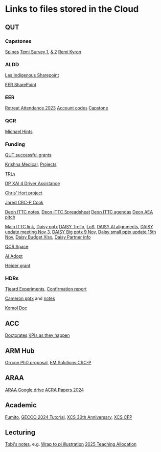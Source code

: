 # Links to files stored in the Cloud

## QUT
### Capstones
[Spines](https://connectqutedu-my.sharepoint.com/personal/browncp_qut_edu_au/_layouts/15/onedrive.aspx?e=5%3A4f95fedaeb8645ec88e7453b556f011e&sharingv2=true&fromShare=true&at=9&CT=1710542863623&OR=OWA%2DNT%2DMail&CID=3be58cf6%2D7bf9%2D663c%2D2e0f%2D11f6dedf82b2&id=%2Fpersonal%2Fbrowncp%5Fqut%5Fedu%5Fau%2FDocuments%2FFinal%5FYear%5FProjects%2F2024%2D1%2FSurgical%5FRobotics&FolderCTID=0x0120000FA198C38CF09D4095AAB1B7DF6DAC1E&view=0)
[Temi Survey 1](https://docs.google.com/forms/d/10apzzP6xkl_On9Coz60rvjTesoEMYlIj6r1sl87cRPU/edit?ts=672a162c&pli=1), [& 2](https://docs.google.com/forms/d/1BtMDVOEqxBPo_y9VpSgOCVM3_PzhUYcRYlJDo4b-Xt8/edit?ts=672a1641)
[Remi Kyron](https://onedrive.live.com/?authkey=%21APemRfNdjDJXLh8&id=937DFB31D2E35B7A%21355964&cid=937DFB31D2E35B7A)


### ALDD
[Les Indigenous Sharepoint](https://connectqutedu-my.sharepoint.com/personal/dawes_qut_edu_au/_layouts/15/onedrive.aspx?id=%2Fpersonal%2Fdawes%5Fqut%5Fedu%5Fau%2FDocuments%2FAssistDean%2D%20Indigenous%2FALDD%20Shared%20Folder&ct=1706670674955&or=OWA%2DNT&cid=260cf221%2D54dc%2D1559%2Dbcf1%2Dc260cb5ca7c4&fromShare=true&ga=1)

[EER SharePoint](https://connectqutedu.sharepoint.com/teams/FOE_GE_SchoolofElectricalEngineeringandRobotics)

### EER
[Retreat Attendance 2023](https://connectqutedu-my.sharepoint.com/:x:/r/personal/brownew_qut_edu_au/_layouts/15/Doc.aspx?sourcedoc=%7B2C81AE97-9EA9-48EB-A510-38E3BF425B6D%7D&file=RSVP%27s%20as%20of%202%20November.xlsx&action=default&mobileredirect=true)
[Account codes](https://qutvirtual4.qut.edu.au/group/staff/finance/accounting/chart-of-accounts/account/expenses/non-salary-expenses)
[Capstone](https://docs.google.com/spreadsheets/d/1NzxVJvARhN1jfi7ijKiGNwbsaXQCuPs8H-Yp_zNLezY/edit#gid=0)

### QCR
[Michael Hints](https://connectqutedu.sharepoint.com/:w:/r/teams/msteams_751e6e/_layouts/15/Doc.aspx?sourcedoc=%7BCD6628F0-D612-4ECC-A5A6-1153A22C9134%7D&file=Lifestyle%20Crafting.docx&fromShare=true&action=default&mobileredirect=true)

### Funding
[QUT successful grants](https://docs.google.com/spreadsheets/d/19r1Fhq6EGDBbS-KSgvlukmhpgrwjWY7fhAkf0s2AWLY/edit?gid=590813268#gid=590813268)

[Krishna Medical](https://connectqutedu-my.sharepoint.com/personal/digumart_qut_edu_au/_layouts/15/onedrive.aspx?e=5%3Af8444bec7fbb4ffd8127f458953fdf6a&sharingv2=true&fromShare=true&at=9&CT=1715041494921&OR=OWA%2DNT%2DMail&CID=05ce5b74%2D6069%2D0992%2D9fab%2D6788727b3cb6&id=%2Fpersonal%2Fdigumart%5Fqut%5Fedu%5Fau%2FDocuments%2FInstitutional%2FGrants%2FNHMRC%20Development%20Grants%202024%2FNHMRC%20Development%20Grant%202024%20Shared%20Folder&FolderCTID=0x0120004A12304F001CB64482E657012F07BDD4&view=0), [Projects](https://connectqutedu-my.sharepoint.com/:x:/g/personal/digumart_qut_edu_au/Eb8XBGWcT2xIhQ6BibbVgZkBw2Z8-wffBoFdwRUtJrzw9g?CID=cfcff012-3b92-9a84-a190-34ce1caddaef)

[TRLs](https://documentcloud.adobe.com/spodintegration/index.html?locale=en-us)

[DP XAI 4 Driver Assistance](https://docs.google.com/document/d/1LBEU1jmT9wZN1pj2dgyhqcb4p2ncPPep/edit#)

[Chris' Hort project](https://connectqutedu-my.sharepoint.com/:w:/r/personal/nugentms_qut_edu_au/_layouts/15/Doc.aspx?sourcedoc=%7BFDB7A3F9-12C9-4234-A37A-0153885872FD%7D&file=AS23001_%20MRT%20Theme%205_QUT%20led.docx&action=default&mobileredirect=true)

[Jared CRC-P Cook](https://connectqutedu-my.sharepoint.com/personal/donovan2_qut_edu_au/_layouts/15/onedrive.aspx?csf=1&web=1&e=eFchrq&CT=1693188536663&OR=OWA%2DNT&CID=bd3580ab%2Df962%2Da8a4%2Db435%2D5c0b49e67f7e&id=%2Fpersonal%2Fdonovan2%5Fqut%5Fedu%5Fau%2FDocuments%2F%5Fshared%2Dprojects%2F2023%2Daug%2Dcook%2Dmedical%2Dcrcp&FolderCTID=0x012000E6A27F3494BD9745911485B57B69E0D0&view=0)

[Deon ITTC notes](https://connectqutedu-my.sharepoint.com/:w:/g/personal/desaldan_qut_edu_au/Eeycq7HjoFRNqU03X25tLQMBS-SHCeydkUNb1n0b-lJP2A), 
[Deon ITTC Spreadsheat](https://connectqutedu-my.sharepoint.com/:x:/r/personal/desaldan_qut_edu_au/_layouts/15/doc2.aspx)
[Deon ITTC agendas](https://connectqutedu-my.sharepoint.com/:w:/g/personal/desaldan_qut_edu_au/Edaq4Ih_XINFmDhft0KbIssB-wiT910mCgs7LzIIu4ZJ5A)
[Deon AEA pitch]([https://connectqutedu-my.sharepoint.com/:w:/r/personal/desaldan_qut_edu_au/_layouts/15/doc2.aspx?sourcedoc=%7B859633ec-29f2-4f01-91d7-92ae43f91b62%7D&action=edit&wdPreviousSession=2996f866-fbe1-c4d4-c003-4bd847063aeb)

[Main ITTC link](https://connectqutedu.sharepoint.com/:x:/r/teams/DigitalTwinsforManufacturing/_layouts/15/doc2.aspx?sourcedoc=%7Bd8328882-9b28-4858-a11f-5c3c5e45679b%7D&action=edit&activeCell=%27Schedule%27!H3&wdinitialsession=421cee26-c17f-4cc0-bed6-72bb9ff609d9&wdrldsc=2&wdrldc=1&wdrldr=AccessTokenExpiredWarning%2CRefreshingExpiredAccessT&cid=455fe085-c3ce-43da-85c4-34145881d8d4), 
[Daisy pptx](https://connectqutedu-my.sharepoint.com/:p:/g/personal/desaldan_qut_edu_au/EXZe4ffyw8xMqozdfb-Gx9cB3vquzDLJl2m2JrjyfPvtbg?email=will.browne%40qut.edu.au&e=4%3AFCEi4I&fromShare=true&at=9&CID=d87f713a-40ad-af3f-6ce1-eea333d069e7)
[DAISY Trello](https://trello.com/b/vOMMmyak/ittc-daisy-bid-progress), 
[LoS](https://connectqutedu-my.sharepoint.com/personal/desaldan_qut_edu_au/_layouts/15/onedrive.aspx?ct=1698894723362&or=OWA%2DNT&cid=0e70b24f%2D6033%2D53c3%2Db340%2D76c0e0aff11b&fromShare=true&ga=1&id=%2Fpersonal%2Fdesaldan%5Fqut%5Fedu%5Fau%2FDocuments%2FDesktop%2FACTIVE%20PROJECTS%2FM%20A%20J%20O%20R%20%20%20I%20N%20I%20T%20I%20A%20T%20I%20V%20E%20S%2FITTC%2023%2024%20Daisy%20ex%20DT4M%2FLOS%2FIC240100043%20ARC%20Training%20Centre%20for%20Deployable%20Artificial%20Intelligence), 
[DAISY AI alignments](https://connectqutedu-my.sharepoint.com/:x:/g/personal/desaldan_qut_edu_au/EQUfKtTrNXdHrLJIipemGqgBuML3B5Y8jNFnK0RT7GB3Vw?email=will.browne%40qut.edu.au&e=4%3AYB9qGx&fromShare=true&at=31), 
[DAISY update meeting Nov 3](https://connectqutedu-my.sharepoint.com/:p:/g/personal/desaldan_qut_edu_au/EbjjNcIOSRtIrCJhgpDQtDwB10kufOSMf6bwc3RONmMFhQ?e=4%3AU16Xzs&fromShare=true&at=9&CID=5439988b-b447-f262-8872-a6386ac6a7d5), 
[DAISY Big pptx 9 Nov](https://connectqutedu-my.sharepoint.com/:p:/r/personal/desaldan_qut_edu_au/_layouts/15/Doc.aspx?sourcedoc=%7B9FF2C926-600B-45BB-B969-6C91B89481B4%7D&file=ITTC%20DAISY%20Summary%2020231027%20.pptx&action=edit&mobileredirect=true), 
[Daisy small pptx update 15th Nov](https://connectqutedu-my.sharepoint.com/:p:/g/personal/desaldan_qut_edu_au/EYPOFINJs5ZAppdrzJQ721EBiFoz1yOD00MgUPb6WuGqMg?email=will.browne%40qut.edu.au&e=4%3Ai66dop&fromShare=true&at=9&CID=5b197c57-4757-0699-d14b-b0e17281e1e1), 
[Daisy Budget Xlsx](https://connectqutedu-my.sharepoint.com/:x:/r/personal/desaldan_qut_edu_au/_layouts/15/Doc.aspx?sourcedoc=%7B29CE95E6-A64C-4A94-BC22-A16DF1A79925%7D&file=ITTC%20DAISY%20Project%20Mapping%20.xlsx&action=default&mobileredirect=true&DefaultItemOpen=1), 
[Daisy Partner info](https://connectqutedu-my.sharepoint.com/:w:/r/personal/desaldan_qut_edu_au/_layouts/15/Doc.aspx?sourcedoc=%7B445DB57C-AB32-40C4-B52F-E57467DC45F8%7D&file=ITTC%20DAISY%20Partner%20CI%20Contact%20List%2020231103.docx&nav=eyJjIjo4MTU2MDExODJ9&action=default&mobileredirect=true)

[(https://connectqutedu-my.sharepoint.com/:w:/r/personal/desaldan_qut_edu_au/_layouts/15/Doc.aspx)]: #

[QCR Space](https://connectqutedu.sharepoint.com/:w:/r/teams/msteams_751e6e/_layouts/15/Doc.aspx?sourcedoc=%7B34954204-76FC-421A-AF7D-0B2C695720A6%7D&file=QCR%20Space%20Requests.docx&action=default&mobileredirect=true)

[AI Adopt](https://connectqutedu-my.sharepoint.com/:w:/g/personal/desaldan_qut_edu_au/EX0qcQmhJzZJlsFXm9ll3SoBWhQJPWR3Wsi4mZnAIL_6fQ?email=will.browne%40qut.edu.au&e=4%3AF4YWi3&fromShare=true&at=9&CID=b1b93d65-cbb7-24a6-8c20-d70669def5d3)

[Heider grant](https://uniaugsburg-my.sharepoint.com/:w:/g/personal/michael_heider_uni-a_de/ERXP1F25v65EqROdFfmQjd4BxqfdPHoq0iXL6Lf1kht_8Q?rtime=A-iQmtKR3Ug)

### HDRs

[Tjeard Experiments](https://docs.google.com/spreadsheets/d/1k-EG-TKeO460KJTK-CJXfhsiwYf3HSaP2Z-zaKPUnh4/edit#gid=0), 
[Confirmation report](https://docs.google.com/document/d/1n6cB8CT3aRQ5GpPu0kckTV-geupqSAMgQy2M4jPE-_k/edit#heading=h.nfnc3s2izdix)

[Cameron pptx](https://connectqutedu-my.sharepoint.com/:p:/r/personal/coombe3_qut_edu_au/_layouts/15/Doc.aspx?sourcedoc=%7B7B597C1B-171E-45C5-8F43-2065D22DA6A5%7D&file=Cameron%20Confirmation%20Presentation.pptx&fromShare=true&action=edit&mobileredirect=true) and [notes](https://connectqutedu-my.sharepoint.com/:w:/r/personal/coombe3_qut_edu_au/_layouts/15/Doc.aspx?sourcedoc=%7BF87769C7-3AF0-4632-81EE-7F7FF2562E85%7D&file=Cameron%20Confirmation%20Draft%20Script.docx&fromShare=true&action=default&mobileredirect=true)

[Komol Doc](https://docs.google.com/document/d/1nml-QijlwnbzsDK0YPBmVxsWk-NPwFSJwiMyYEpd4Vw/edit?usp=sharing)

## ACC
[Doctorates](https://connectqutedu.sharepoint.com/sites/ITTCforCollaborativeRobotics/PhD%20EOIs/Forms/AllItems.aspx)
[KPIs as they happen](https://forms.office.com/Pages/ResponsePage.aspx?id=o1IL3MVo90SIHZOD2IULllwLg06fNe5Bo8b3K9HpfRxUNFVGUFJETENTS0lKOENGQjgwTVRBNlNLRy4u)

## ARM Hub
[Orrcon PhD proposal](https://advrobotics.sharepoint.com/:w:/s/ARMHubProjects/EdFrnpCjZM5PhI8yH-JaFgcBZXNB4Da1AN9_EsxOwGb99Q?rtime=dFI8N5ax20g), 
[EM Solutions CRC-P](https://advrobotics.sharepoint.com/sites/ARMHub/Shared%20Documents/Forms/AllItems.aspx?id=%2Fsites%2FARMHub%2FShared%20Documents%2FARM%20HUB%20CORE%20STAFF%2FARM%20HUB%20OPERATIONS%2FGRANTS%20%26%20TENDER%20MANAGEMENT%2FPre%20Award%2F2023%2FCRC%20P%20%2D%20EM%20Solutions%20Cable%20Robot&p=true&fromShare=true&ga=1)

## ARAA
[ARAA Google drive](https://drive.google.com/drive/folders/0B-_GCFSPrM5wYWpFWmZhRk91RUU?resourcekey=0-iUpIxPGQ9y8t0IUKG6b1OA)
[ACRA Papers 2024](https://ssl.linklings.net/conferences/acra/acra2024_proceedings/views/by_auth.html)

## Academic
[Fumito](https://drive.google.com/drive/folders/1KB8RbJ4aUFci2lQX-oOyd5N5jNP214TD), [GECCO 2024 Tutorial](https://www.dropbox.com/home/GECCO%202024%20Tutorial), [XCS 30th Anniversary](https://docs.google.com/document/d/1GRwIXE2DxnI_SSRcjrwPVHnSD2khyZnL7teYNZGq1kU/edit#heading=h.y4rt225yig7s), [XCS CFP](https://docs.google.com/document/d/1u4L4eM9VTXdEUT1sW0xNcgy0FUhKyoQjPZcSJqNKK74/edit?tab=t.0#heading=h.y4rt225yig7s)

## Lecturing
[Tobi's notes](https://connectqutedu-my.sharepoint.com/personal/fischert_qut_edu_au/_layouts/15/onedrive.aspx?e=5%3Ae64a69afc398402ea0a15c367ead3d66&sharingv2=true&fromShare=true&at=9&CT=1713689116426&OR=OWA%2DNT%2DMail&CID=8106e5ca%2D43f9%2Dd190%2Dd58f%2D9b3f563f321a&id=%2Fpersonal%2Ffischert%5Fqut%5Fedu%5Fau%2FDocuments%2FCloudstor%2FQUT%20Teaching%2F2023%20%2D%20EGB439%20%2D%20Advanced%20Robotics%2FEGB439%2D2023%2FM3&FolderCTID=0x012000B9794C1B9269ED41A8C87FF7BD431AD1&view=0), e.g. [Wrap to pi illustration](https://connectqutedu-my.sharepoint.com/personal/fischert_qut_edu_au/_layouts/15/onedrive.aspx?e=5%3A224831d7df134d6da8f11cd275d4a1a8&sharingv2=true&fromShare=true&at=9&CT=1713915368838&OR=OWA%2DNT%2DMail&CID=12babc06%2D3bf4%2D5d87%2Df63a%2Dcb8bd8192056&FolderCTID=0x012000B9794C1B9269ED41A8C87FF7BD431AD1&id=%2Fpersonal%2Ffischert%5Fqut%5Fedu%5Fau%2FDocuments%2FCloudstor%2FQUT%20Teaching%2F2023%20%2D%20EGB439%20%2D%20Advanced%20Robotics%2FEGB439%2D2023%2FM4%2FwrapToPiIllustration%2Ehtml&parent=%2Fpersonal%2Ffischert%5Fqut%5Fedu%5Fau%2FDocuments%2FCloudstor%2FQUT%20Teaching%2F2023%20%2D%20EGB439%20%2D%20Advanced%20Robotics%2FEGB439%2D2023%2FM4)
[2025 Teaching Allocation ](https://connectqutedu.sharepoint.com/:x:/r/teams/DAS_TM_TimetablingTeam/_layouts/15/Doc.aspx?sourcedoc=%7B69204F1F-DE4A-48C2-872F-1C12DCFC0303%7D&file=2025%20SEM-1%20FoE%20Draft%20Timetable%20(Version%201)%20-%2004-11-2024.xlsx&action=default&mobileredirect=true)


